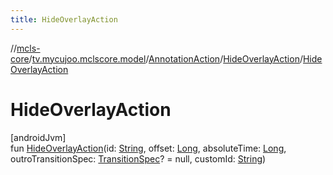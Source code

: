 ```yaml
---
title: HideOverlayAction
---
```

//[mcls-core](../../../../index.html)/[tv.mycujoo.mclscore.model](../../index.html)/[AnnotationAction](../index.html)/[HideOverlayAction](index.html)/[HideOverlayAction](-hide-overlay-action.html)



# HideOverlayAction



[androidJvm]\
fun [HideOverlayAction](-hide-overlay-action.html)(id: [String](https://kotlinlang.org/api/latest/jvm/stdlib/kotlin/-string/index.html), offset: [Long](https://kotlinlang.org/api/latest/jvm/stdlib/kotlin/-long/index.html), absoluteTime: [Long](https://kotlinlang.org/api/latest/jvm/stdlib/kotlin/-long/index.html), outroTransitionSpec: [TransitionSpec](../../-transition-spec/index.html)? = null, customId: [String](https://kotlinlang.org/api/latest/jvm/stdlib/kotlin/-string/index.html))




